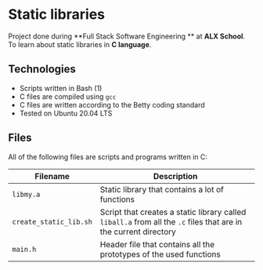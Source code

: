 # Static libraries

Project done during **Full Stack Software Engineering ** at **ALX School**. To learn about static libraries in **C language**.

## Technologies
* Scripts written in Bash (1)
* C files are compiled using `gcc`
* C files are written according to the Betty coding standard
* Tested on Ubuntu 20.04 LTS

## Files
All of the following files are scripts and programs written in C:

| Filename | Description |
| -------- | ----------- |
| `libmy.a` | Static library that contains a lot of functions |
| `create_static_lib.sh` | Script that creates a static library called `liball.a` from all the `.c` files that are in the current directory |
| `main.h` | Header file that contains all the prototypes of the used functions |
